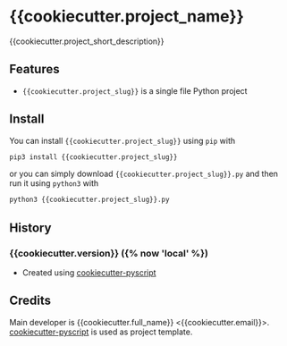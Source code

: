 # {{cookiecutter.project_name}}

{{cookiecutter.project_short_description}}

## Features
* `{{cookiecutter.project_slug}}` is a single file Python project

## Install

You can install `{{cookiecutter.project_slug}}` using `pip` with

```bash
pip3 install {{cookiecutter.project_slug}}
```

or you can simply download `{{cookiecutter.project_slug}}.py` and then run it using `python3` with

```bash
python3 {{cookiecutter.project_slug}}.py
```

## History

### {{cookiecutter.version}} ({% now 'local' %})
* Created using [cookiecutter-pyscript](https://github.com/luphord/cookiecutter-pyscript)

## Credits

Main developer is {{cookiecutter.full_name}} <{{cookiecutter.email}}>. [cookiecutter-pyscript](https://github.com/luphord/cookiecutter-pyscript) is used as project template.
